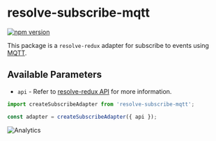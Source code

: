 # **resolve-subscribe-mqtt**
[![npm version](https://badge.fury.io/js/resolve-subscribe-mqtt.svg)](https://badge.fury.io/js/resolve-subscribe-mqtt)

This package is a `resolve-redux` adapter for subscribe to events using [MQTT](https://github.com/mqttjs/MQTT.js).

## Available Parameters
* `api` - Refer to [resolve-redux API](../../resolve-redux/README.md#api) for more information.

```js
import createSubscribeAdapter from 'resolve-subscribe-mqtt';

const adapter = createSubscribeAdapter({ api });
```

![Analytics](https://ga-beacon.appspot.com/UA-118635726-1/packages-resolve-subscribe-mqtt-readme?pixel)
